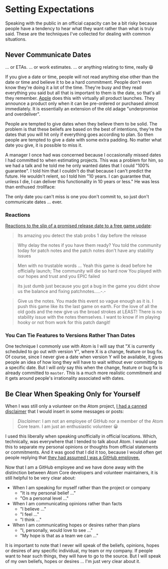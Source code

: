 # Setting Expectations

Speaking with the public in an official capacity can be a bit risky because people have a tendency to hear what they want rather than what is truly said. These are the techniques I've collected for dealing with common situations.

## Never Communicate Dates

... or ETAs. ... or work estimates. ... or anything relating to time, really :laughing:

If you give a date or time, people will not read anything else other than the date or time and believe it to be a hard commitment. People don't even know they're doing it a lot of the time. They're busy and they read everything you said but all that is important to them is the date, so that's all they remember. [Apple](http://www.apple.com) does this with virtually all product launches. They announce a product only when it can be pre-ordered or purchased almost immediately. It is essentially an extension of the old adage "underpromise and overdeliver".

People are tempted to give dates when they believe them to be solid. The problem is that these beliefs are based on the best of intentions, they're the dates that you will hit only if everything goes according to plan. So then people are tempted to give a date with some extra padding. No matter what date you give, it is possible to miss it.

A manager I once had was concerned because I occasionally missed dates I had committed to when estimating projects. This was a problem for him, so we had a talk and he told me he only wanted dates that I could "100% guarantee". I told him that I couldn't do that because I can't predict the future. He wouldn't relent, so I told him "10 years. I can guarantee that, unless I die, I can deliver this functionality in 10 years or less." He was less than enthused :trollface:

The only date you can't miss is one you don't commit to, so just don't communicate dates ... ever.

### Reactions

[Reactions to the slip of a promised release date to a free game update](https://www.epicgames.com/fortnite/forums/fortnite-discussion/general-discussion/53232-survive-the-storm-update-delay):

> Its amazing you detect the stab probs 1 day before the release

> Why delay the notes if you have them ready? You told the community today for patch notes and the patch notes don't have any stability issues

> Men with no trustable words ... Yeah this game is dead before he officially launch; The community will die so hard now  You played with our hopes and trust and you EPIC failed

> its just dumb just because you got a bug in the game you didnt show us the balance and fixing patchnotes.....-.-

> Give us the notes. You made this event so vague enough as it is. I push this game like its the last game on earth. For the love of all the old gods and the new give us the broad strokes at LEAST! There is no stability issue with the notes themselves. I want to know if im playing hooky or not from work for this patch dangit!

### You Can Tie Features to Versions Rather Than Dates

One technique I commonly use with Atom is I will say that "X is currently scheduled to go out with version Y", where X is a change, feature or bug fix. Of course, since I never give a date when version Y will be available, it gives people an idea of how long they will have to wait without ever committing to a specific date. But I will _only_ say this when the change, feature or bug fix is already committed to `master`. This is a much more realistic commitment and it gets around people's irrationality associated with dates.

## Be Clear When Speaking Only for Yourself

When I was still only a volunteer on the Atom project, [I had a canned disclaimer](https://discuss.atom.io/t/why-is-atom-so-slow/11376/13?u=leedohm) that I would insert in some messages or posts:

> _Disclaimer:_ I am not an employee of GitHub nor a member of the Atom Core team. I am just an enthusiastic volunteer :grinning:

I used this liberally when speaking unofficially in official locations. Which, technically, was everywhere that I tended to talk about Atom. I would use this to separate my personal opinions or thoughts from official statements or commitments. And it was good that I did it too, because I would often get people replying that [they had assumed I was a GitHub employee.](https://discuss.atom.io/t/tabulators-are-not-aligned-correctly/6182/8?u=leedohm)

Now that I am a GitHub employee and we have done away with the distinction between Atom Core developers and volunteer maintainers, it is still helpful to be very clear about:

* When I am speaking for myself rather than the project or company
    * "It is my personal belief ..."
    * "On a personal level ..."
* When I am communicating opinions rather than facts
    * "I believe ..."
    * "I feel ..."
    * "I think ..."
* When I am communicating hopes or desires rather than plans
    * "I, personally, would love to see ..."
    * "My hope is that as a team we can ..."

It is important to note that I never will speak of the beliefs, opinions, hopes or desires of any specific individual, my team or my company. If people want to hear such things, they will have to go to the source. But I will speak of my own beliefs, hopes or desires ... I'm just very clear about it.

